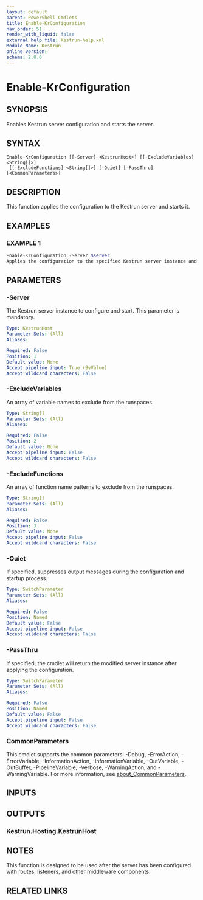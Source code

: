 ```yaml
---
layout: default
parent: PowerShell Cmdlets
title: Enable-KrConfiguration
nav_order: 51
render_with_liquid: false
external help file: Kestrun-help.xml
Module Name: Kestrun
online version:
schema: 2.0.0
---
```


# Enable-KrConfiguration

## SYNOPSIS
Enables Kestrun server configuration and starts the server.

## SYNTAX

```
Enable-KrConfiguration [[-Server] <KestrunHost>] [[-ExcludeVariables] <String[]>]
 [[-ExcludeFunctions] <String[]>] [-Quiet] [-PassThru] [<CommonParameters>]
```

## DESCRIPTION
This function applies the configuration to the Kestrun server and starts it.

## EXAMPLES

### EXAMPLE 1
```powershell
Enable-KrConfiguration -Server $server
Applies the configuration to the specified Kestrun server instance and starts it.
```

## PARAMETERS

### -Server
The Kestrun server instance to configure and start.
This parameter is mandatory.

```yaml
Type: KestrunHost
Parameter Sets: (All)
Aliases:

Required: False
Position: 1
Default value: None
Accept pipeline input: True (ByValue)
Accept wildcard characters: False
```

### -ExcludeVariables
An array of variable names to exclude from the runspaces.

```yaml
Type: String[]
Parameter Sets: (All)
Aliases:

Required: False
Position: 2
Default value: None
Accept pipeline input: False
Accept wildcard characters: False
```

### -ExcludeFunctions
An array of function name patterns to exclude from the runspaces.

```yaml
Type: String[]
Parameter Sets: (All)
Aliases:

Required: False
Position: 3
Default value: None
Accept pipeline input: False
Accept wildcard characters: False
```

### -Quiet
If specified, suppresses output messages during the configuration and startup process.

```yaml
Type: SwitchParameter
Parameter Sets: (All)
Aliases:

Required: False
Position: Named
Default value: False
Accept pipeline input: False
Accept wildcard characters: False
```

### -PassThru
If specified, the cmdlet will return the modified server instance after applying the configuration.

```yaml
Type: SwitchParameter
Parameter Sets: (All)
Aliases:

Required: False
Position: Named
Default value: False
Accept pipeline input: False
Accept wildcard characters: False
```

### CommonParameters
This cmdlet supports the common parameters: -Debug, -ErrorAction, -ErrorVariable, -InformationAction, -InformationVariable, -OutVariable, -OutBuffer, -PipelineVariable, -Verbose, -WarningAction, and -WarningVariable. For more information, see [about_CommonParameters](http://go.microsoft.com/fwlink/?LinkID=113216).

## INPUTS

## OUTPUTS

### Kestrun.Hosting.KestrunHost
## NOTES
This function is designed to be used after the server has been configured with routes, listeners,
and other middleware components.

## RELATED LINKS
